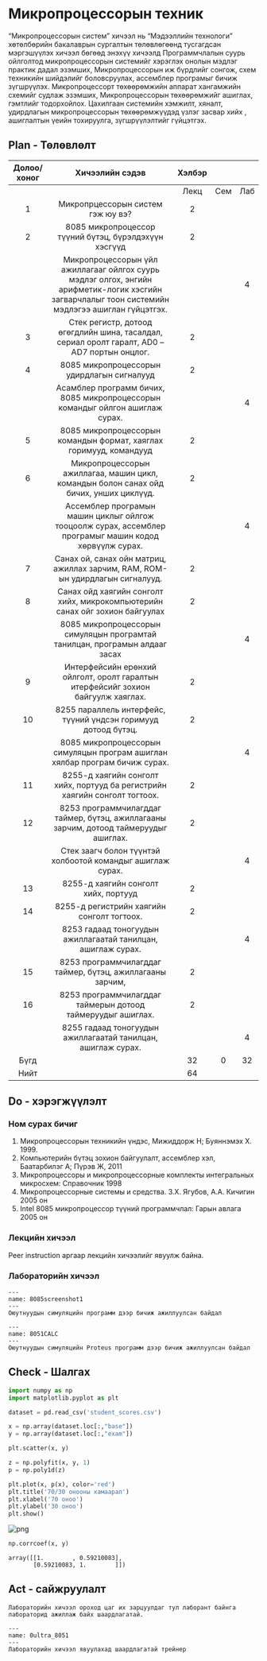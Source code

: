 # Микропроцессорын техник

“Микропроцессорын систем” хичээл нь “Мэдээллийн технологи” хөтөлбөрийн бакалаврын сургалтын төлөвлөгөөнд тусгагдсан мэргэшүүлэх хичээл бөгөөд энэхүү хичээлд Программчлалын суурь ойлголтод микропроцессорын системийг хэрэглэх онолын мэдлэг практик дадал эзэмших, Микропроцессорын иж бүрдлийг сонгож, схем техникийн шийдэлийг боловсруулах, ассемблер програмыг бичиж зүгшрүүлэх. Микропроцессорт төхөөрөмжийн аппарат хангамжийн схемийг судлаж эзэмших, Микропроцессорын төхөөрөмжийг ашиглах, гэмтлийг тодорхойлох. Цахилгаан системийн хэмжилт, хяналт, удирдлагын микропроцессорын төхөөрөмжүүдэд үзлэг засвар хийх , ашиглалтын үеийн тохируулга, зүгшрүүлэлтийг гүйцэтгэх.

## Plan - Төлөвлөлт
| Долоо/ хоног |                                                                  Хичээлийн сэдэв                                                                  | Хэлбэр |      |     |
|:------------:|:-------------------------------------------------------------------------------------------------------------------------------------------------:|:------:|:----:|:---:|
|              |                                                                                                                                                   |  Лекц  | Сем  | Лаб |
|       1      | Микропрцессорын систем гэж юу вэ?                                                                                                                 |    2   |      |     |
|       2      | 8085 микропроцессор түүний бүтэц, бүрэлдэхүүн хэсгүүд                                                                                             |    2   |      |     |
|              | Микропроцессорын үйл ажиллагааг ойлгох суурь мэдлэг олгох, энгийн арифметик-логик хэсгийн загварчлалыг тоон системийн мэдлэгээ ашиглан гүйцэтгэх. |        |      |  4  |
|       3      | Стек регистр, дотоод өгөгдлийн шина, тасалдал, сериал оролт гаралт, AD0 – AD7 портын онцлог.                                                      |    2   |      |     |
|       4      | 8085 микропроцессорын удирдлагын сигналууд                                                                                                        |    2   |      |     |
|              | Асамблер программ бичих, 8085 микропроцессорын командыг ойлгон ашиглаж сурах.                                                                     |        |      |  4  |
|       5      | 8085 микропроцессорын командын формат, хаяглах горимууд, командууд                                                                                |    2   |      |     |
|       6      | Микропроцессорын ажиллагаа, машин цикл, командын болон санах ойд бичих, унших циклүүд.                                                            |    2   |      |     |
|              | Ассемблер програмын машин циклыг ойлгож тооцоолж сурах, ассемблер програмыг машин кодод хөрвүүлж сурах.                                           |        |      |  4  |
|       7      | Санах ой, санах ойн матриц, ажиллах зарчим, RAM, ROM-ын удирдлагын сигналууд.                                                                     |    2   |      |     |
|       8      | Санах ойд хаягийн сонголт хийх, микрокомпьютерийн санах ойг зохион байгуулах                                                                      |    2   |      |     |
|              | 8085 микропроцессорын симуляцын програмтай танилцан, програмын алдааг засах                                                                       |        |      |  4  |
|       9      | Интерфейсийн ерөнхий ойлголт, оролт гаралтын итерфейсийг зохион байгуулж хаяглах.                                                                 |    2   |      |     |
|      10      | 8255 параллель интерфейс, түүний үндсэн горимууд дотоод бүтэц.                                                                                    |    2   |      |     |
|              | 8085 микропроцессорын симуляцын програм ашиглан хялбар програм бичиж сурах.                                                                       |        |      |  4  |
|      11      | 8255-д хаягийн сонголт хийх, портууд ба регистрийн хаягийн сонголт тогтоох.                                                                       |    2   |      |     |
|      12      | 8253 программчилагддаг таймер, бүтэц, ажиллагааны зарчим, дотоод таймеруудыг ашиглах.                                                             |    2   |      |     |
|              | Стек заагч болон түүнтэй холбоотой командыг ашиглаж сурах.                                                                                        |        |      |  4  |
|      13      | 8255-д хаягийн сонголт хийх, портууд                                                                                                              |    2   |      |     |
|      14      | 8255-д регистрийн хаягийн сонголт тогтоох.                                                                                                        |    2   |      |     |
|              | 8253 гадаад тоногуудын ажиллагаатай танилцан, ашиглаж сурах.                                                                                      |        |      |  4  |
|      15      | 8253 программчилагддаг таймер, бүтэц, ажиллагааны зарчим,                                                                                         |    2   |      |     |
|      16      | 8253 программчилагддаг таймерын дотоод таймеруудыг ашиглах.                                                                                       |    2   |      |     |
|              | 8255 гадаад тоногуудын ажиллагаатай танилцан, ашиглаж сурах.                                                                                      |        |      |  4  |
|     Бүгд     |                                                                                                                                                   |   32   |   0  |  32 |
|     Нийт     |                                                                                                                                                   |   64   |      |     |
## Do - хэрэгжүүлэлт
### Ном сурах бичиг
1.	Микропроцессорын техникийн үндэс, Мижиддорж Н; Буяннэмэх Х. 1999.
2.	Компьютерийн бүтэц зохион байгуулалт, ассемблер хэл, Баатарбилэг А; Пүрэв Ж, 2011
3.	Микропроцессоры и микропроцессорные комплекты интегральных микросхем: Справочник 1998
4. 	Микропроцессорные системы и средства. З.Х. Ягубов, А.А. Кичигин 2005 он
5. 	Intel 8085 микропроцессор түүний программчлал: Гарын авлага 2005 он
### Лекцийн хичээл
Peer instruction аргаар лекцийн хичээлийг явуулж байна.
### Лабораторийн хичээл
```{figure} /8085screenshot1.png
---
name: 8085screenshot1
---
Оюутнуудын симуляцийн программ дээр бичиж ажиллуулсан байдал
```

```{figure} /8051CALC.png
---
name: 8051CALC
---
Оюутнуудын симуляцийн Proteus программ дээр бичиж ажиллуулсан байдал
```

## Check - Шалгах
```python
import numpy as np
import matplotlib.pyplot as plt

dataset = pd.read_csv('student_scores.csv')

x = np.array(dataset.loc[:,"base"])
y = np.array(dataset.loc[:,"exam"])

plt.scatter(x, y)

z = np.polyfit(x, y, 1)
p = np.poly1d(z)

plt.plot(x, p(x), color='red')
plt.title('70/30 онооны хамаарал')
plt.xlabel('70 оноо')
plt.ylabel('30 оноо')
plt.show()
```


    
![png](output_0_0.png)
    



```python
np.corrcoef(x, y)
```




    array([[1.        , 0.59210083],
           [0.59210083, 1.        ]])

## Act - сайжруулалт

```{Note}
Лабораторийн хичээл ороход цаг их зарцуулдаг тул лаборант байнга лабораторид ажиллаж байх шаардлагатай.
```

```{figure} 0ultra_8051.png
---
name: 0ultra_8051
---
Лабораторийн хичээл явуулахад шаардлагатай трейнер
```